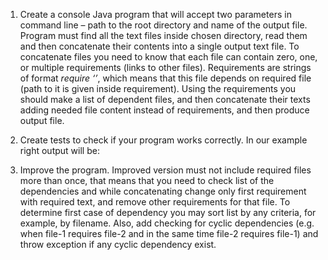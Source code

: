 1. Create a console Java program that will accept two parameters in command line – path to the root directory and name of the output file. Program must find all the text files inside chosen directory, read them and then concatenate their contents into a single output text file. To concatenate files you need to know that each file can contain zero, one, or multiple requirements (links to other files). Requirements are strings of format *require ‘<path to file from the root directory>’*, which means that this file depends on required file (path to it is given inside requirement). Using the requirements you should make a list of dependent files, and then concatenate their texts adding needed file content instead of requirements, and then produce output file. 

2. Create tests to check if your program works correctly. In our example right output will be:  



3. Improve the program. Improved version must not include required files more than once, that means that you need to check list of the dependencies and while concatenating change only first requirement with required text, and remove other requirements for that file. To determine first case of dependency you may sort list by any criteria, for example, by filename. Also, add checking for cyclic dependencies (e.g. when file-1 requires file-2 and in the same time file-2 requires file-1) and throw exception if any cyclic dependency exist.  
